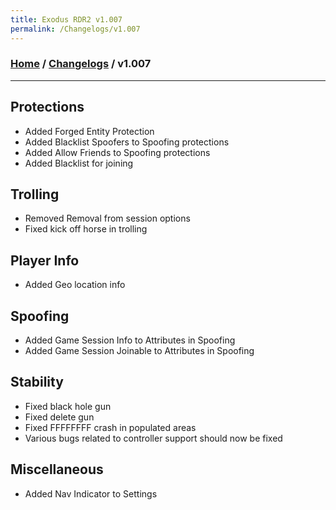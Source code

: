 ```yaml
---
title: Exodus RDR2 v1.007
permalink: /Changelogs/v1.007
---
```

### [Home](../../index.md) / [Changelogs](../Changelogs.md) / v1.007
---
## Protections
- Added Forged Entity Protection
- Added Blacklist Spoofers to Spoofing protections
- Added Allow Friends to Spoofing protections
- Added Blacklist for joining

## Trolling
- Removed Removal from session options
- Fixed kick off horse in trolling

## Player Info
- Added Geo location info

## Spoofing
- Added Game Session Info to Attributes in Spoofing
- Added Game Session Joinable to Attributes in Spoofing

## Stability
- Fixed black hole gun
- Fixed delete gun
- Fixed FFFFFFFF crash in populated areas
- Various bugs related to controller support should now be fixed

## Miscellaneous
- Added Nav Indicator to Settings
